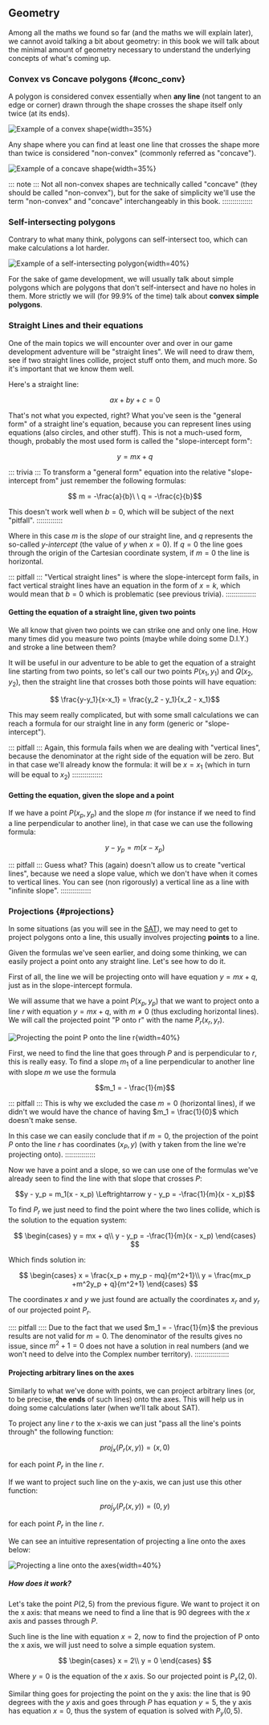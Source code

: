 Geometry
--------

Among all the maths we found so far (and the maths we will explain later), we cannot avoid talking a bit about geometry: in this book we will talk about the minimal amount of geometry necessary to understand the underlying concepts of what's coming up.

### Convex vs Concave polygons {#conc_conv}

A polygon is considered convex essentially when **any line** (not tangent to an edge or corner) drawn through the shape crosses the shape itself only twice (at its ends).

![Example of a convex shape](./images/maths/convex_shape.svg){width=35%}

Any shape where you can find at least one line that crosses the shape more than twice is considered "non-convex" (commonly referred as "concave").

![Example of a concave shape](./images/maths/concave_shape.svg){width=35%}

::: note :::
Not all non-convex shapes are technically called "concave" (they should be called "non-convex"), but for the sake of simplicity we'll use the term "non-convex" and "concave" interchangeably in this book.
:::::::::::::::

### Self-intersecting polygons

Contrary to what many think, polygons can self-intersect too, which can make calculations a lot harder.

![Example of a self-intersecting polygon](./images/maths/self_intersecting_poly.svg){width=40%}

For the sake of game development, we will usually talk about simple polygons which are polygons that don't self-intersect and have no holes in them. More strictly we will (for 99.9% of the time) talk about **convex simple polygons**.

### Straight Lines and their equations

One of the main topics we will encounter over and over in our game development adventure will be "straight lines". We will need to draw them, see if two straight lines collide, project stuff onto them, and much more. So it's important that we know them well.

Here's a straight line:

$$ ax + by + c = 0$$

That's not what you expected, right? What you've seen is the "general form" of a straight line's equation, because you can represent lines using equations (also circles, and other stuff). This is not a much-used form, though, probably the most used form is called the "slope-intercept form":

$$ y = mx + q$$

::: trivia :::
To transform a "general form" equation into the relative "slope-intercept from" just remember the following formulas:

$$ m = -\frac{a}{b}\ \ q = -\frac{c}{b}$$

This doesn't work well when $b=0$, which will be subject of the next "pitfall".
:::::::::::::

Where in this case $m$ is the *slope* of our straight line, and $q$ represents the so-called *y-intercept* (the value of $y$ when $x=0$). If $q=0$ the line goes through the origin of the Cartesian coordinate system, if $m=0$ the line is horizontal.

::: pitfall :::
"Vertical straight lines" is where the slope-intercept form fails, in fact vertical straight lines have an equation in the form of $x=k$, which would mean that $b=0$ which is problematic (see previous trivia).
:::::::::::::::

#### Getting the equation of a straight line, given two points

We all know that given two points we can strike one and only one line. How many times did you measure two points (maybe while doing some D.I.Y.) and stroke a line between them?

It will be useful in our adventure to be able to get the equation of a straight line starting from two points, so let's call our two points $P(x_1,y_1)$ and $Q(x_2,y_2)$, then the straight line that crosses both those points will have equation:

$$ \frac{y-y_1}{x-x_1} = \frac{y_2 - y_1}{x_2 - x_1}$$

This may seem really complicated, but with some small calculations we can reach a formula for our straight line in any form (generic or "slope-intercept").

::: pitfall :::
Again, this formula fails when we are dealing with "vertical lines", because the denominator at the right side of the equation will be zero. But in that case we'll already know the formula: it will be $x=x_1$ (which in turn will be equal to $x_2$)
:::::::::::::::

#### Getting the equation, given the slope and a point

If we have a point $P(x_p, y_p)$ and the slope $m$ (for instance if we need to find a line perpendicular to another line), in that case we can use the following formula:

$$ y - y_p = m(x - x_p)$$

::: pitfall :::
Guess what? This (again) doesn't allow us to create "vertical lines", because we need a slope value, which we don't have when it comes to vertical lines. You can see (non rigorously) a vertical line as a line with "infinite slope".
:::::::::::::::

### Projections {#projections}

In some situations (as you will see in the [SAT](#SAT)), we may need to get to project polygons onto a line, this usually involves projecting **points** to a line.

Given the formulas we've seen earlier, and doing some thinking, we can easily project a point onto any straight line. Let's see how to do it.

First of all, the line we will be projecting onto will have equation $y=mx+q$, just as in the slope-intercept formula.

We will assume that we have a point $P(x_p,y_p)$ that we want to project onto a line $r$ with equation $y=mx+q$, with $m \neq 0$ (thus excluding horizontal lines). We will call the projected point "P onto r" with the name $P_r(x_r,y_r)$.

![Projecting the point P onto the line r](./images/maths/projection.svg){width=40%}

First, we need to find the line that goes through $P$ and is perpendicular to $r$, this is really easy. To find a slope $m_1$ of a line perpendicular to another line with slope $m$ we use the formula

$$m_1 = - \frac{1}{m}$$

::: pitfall :::
This is why we excluded the case $m=0$ (horizontal lines), if we didn't we would have the chance of having $m_1 = \frac{1}{0}$ which doesn't make sense.

In this case we can easily conclude that if $m=0$, the projection of the point $P$ onto the line $r$ has coordinates $(x_P, y)$ (with y taken from the line we're projecting onto).
:::::::::::::::

Now we have a point and a slope, so we can use one of the formulas we've already seen to find the line with that slope that crosses $P$:

$$y - y_p = m_1(x - x_p) \Leftrightarrow y - y_p = -\frac{1}{m}(x - x_p)$$

To find $P_r$ we just need to find the point where the two lines collide, which is the solution to the equation system:

$$
\begin{cases}
y = mx + q\\
y - y_p = -\frac{1}{m}(x - x_p)
\end{cases}
$$

Which finds solution in:

$$
\begin{cases}
x = \frac{x_p + my_p - mq}{m^2+1}\\
y = \frac{mx_p +m^2y_p + q}{m^2+1}
\end{cases}
$$

The coordinates $x$ and $y$ we just found are actually the coordinates $x_r$ and $y_r$ of our projected point $P_r$.

:::: pitfall ::::
Due to the fact that we used $m_1 = - \frac{1}{m}$ the previous results are not valid for $m=0$. The denominator of the results gives no issue, since $m^2+1=0$ does not have a solution in real numbers (and we won't need to delve into the Complex number territory).
:::::::::::::::::

#### Projecting arbitrary lines on the axes

Similarly to what we've done with points, we can project arbitrary lines (or, to be precise, **the ends** of such lines) onto the axes. This will help us in doing some calculations later (when we'll talk about SAT).

To project any line $r$ to the x-axis we can just "pass all the line's points through" the following function:

$$proj_x(P_r(x,y)) = (x, 0)$$

for each point $P_r$ in the line $r$.

If we want to project such line on the y-axis, we can just use this other function:

$$proj_y(P_r(x,y)) = (0, y)$$

for each point $P_r$ in the line $r$.

We can see an intuitive representation of projecting a line onto the axes below:

![Projecting a line onto the axes](./images/maths/projection_on_axes.svg){width=40%}

##### How does it work?

Let's take the point $P(2, 5)$ from the previous figure. We want to project it on the x axis: that means we need to find a line that is 90 degrees with the $x$ axis and passes through $P$.

Such line is the line with equation $x=2$, now to find the projection of P onto the x axis, we will just need to solve a simple equation system.

$$
\begin{cases}
x = 2\\
y = 0
\end{cases}
$$

Where $y=0$ is the equation of the $x$ axis. So our projected point is $P_x(2,0)$.

Similar thing goes for projecting the point on the y axis: the line that is 90 degrees with the $y$ axis and goes through $P$ has equation $y=5$, the y axis has equation $x=0$, thus the system of equation is solved with $P_y(0,5)$.

